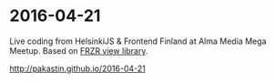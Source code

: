 # 2016-04-21
Live coding from HelsinkiJS &amp; Frontend Finland at Alma Media Mega Meetup. Based on [FRZR view library](https://frzr.js.org).

http://pakastin.github.io/2016-04-21
